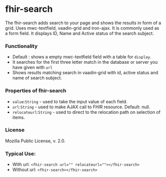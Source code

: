 # fhir-search

The fhir-search adds search to your page and shows the results in form of a grid. Uses mwc-textfield, vaadin-grid and iron-ajax. It is commonly used 
 as a form field. It displays ID, Name and Active status of the search subject.

### Functionality
  *  Default : shows a empty mwc-textfield field  with a table for `display`. 
  * It searches for the first three letter match in the database or server you have given with `url`
  *  Shows results matching search in vaadin-grid with id, active status and name of search subject.
### Properties of fhir-search
 * `value`:`String` - used to take the input value of each field.
 * `url`:`String` - used to make AJAX call to FHIR resource. Default: null.
 * `relocateurl`:`String` - used to direct to the relocation path on selection of items.
 ### License
 Mozilla Public License, v. 2.0.
 
 ### Typical Use:
 * With url:
 `<fhir-search url="" relocateurl=""></fhir-search>`
 * Without url:
  `<fhir-search></fhir-search>`
